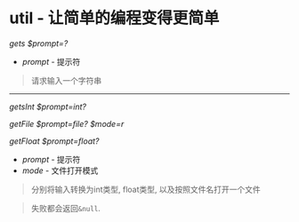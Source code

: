 # util - 让简单的编程变得更简单

*gets $prompt=?*

  - *prompt* - 提示符

> 请求输入一个字符串

- - -

*getsInt $prompt=int?*

*getFile $prompt=file? $mode=r*

*getFloat $prompt=float?*

  - *prompt* - 提示符
  - *mode* - 文件打开模式

> 分别将输入转换为int类型, float类型, 以及按照文件名打开一个文件

> 失败都会返回`&null`.
